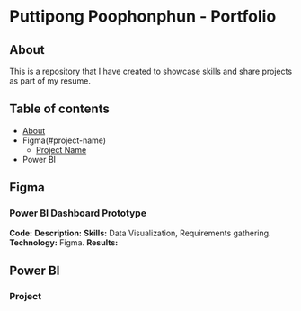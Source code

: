 # Puttipong Poophonphun - Portfolio

## About
This is a repository that I have created to showcase skills and share projects as part of my resume.
## Table of contents
  - [About](#about)
  - Figma(#project-name)
    - [Project Name](#project-name)
  - Power BI
## Figma
### Power BI Dashboard Prototype
**Code:** 
**Description:** 
**Skills:** Data Visualization, Requirements gathering.
**Technology:** Figma.
**Results:**
## Power BI
### Project
